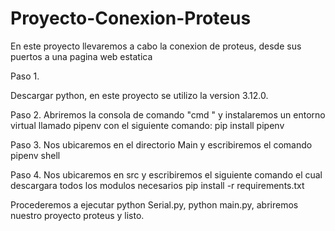 # Proyecto-Conexion-Proteus
En este proyecto llevaremos a cabo la conexion de proteus, desde sus puertos a una pagina web estatica

Paso 1. 

Descargar python, en este proyecto se utilizo la version 3.12.0.

Paso 2.
Abriremos la consola de comando "cmd " y instalaremos un entorno virtual llamado pipenv con el siguiente comando: 
pip install pipenv

Paso 3.
Nos ubicaremos en el directorio Main y escribiremos el comando pipenv shell 

Paso 4.
Nos ubicaremos en src  y escribiremos el siguiente comando el cual descargara todos los 
modulos necesarios pip install -r requirements.txt

Procederemos a ejecutar python Serial.py, python main.py, abriremos nuestro proyecto proteus y listo.

